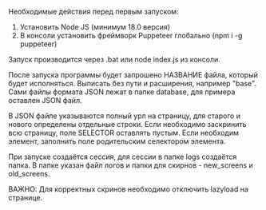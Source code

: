 Необходимые действия перед первым запуском:
  1. Установить Node JS (минимум 18.0 версия)
  2. В консоли установить фреймворк Puppeteer глобально (npm i -g puppeteer)

Запуск производится через .bat или node index.js из консоли.

После запуска программы будет запрошено НАЗВАНИЕ файла, который будет исполняться. Выписать без пути и расширения, например "base".
Сами файлы формата JSON лежат в папке database, для примера оставлен JSON файл.

В JSON файле указываются полный урл на страницу, для старого и нового определены отдельные строки.
Если необходимо заскринить всю страницу, поле SELECTOR оставлять пустым. Если необходим элемент, заполнить поле родительским селектором элемента.

При запуске создаётся сессия, для сессии в папке logs создаётся папка. В папке указан файл логов и папки для скирнов - new_screens и old_screens.

ВАЖНО: Для корректных скринов необходимо отключить lazyload на странице.
